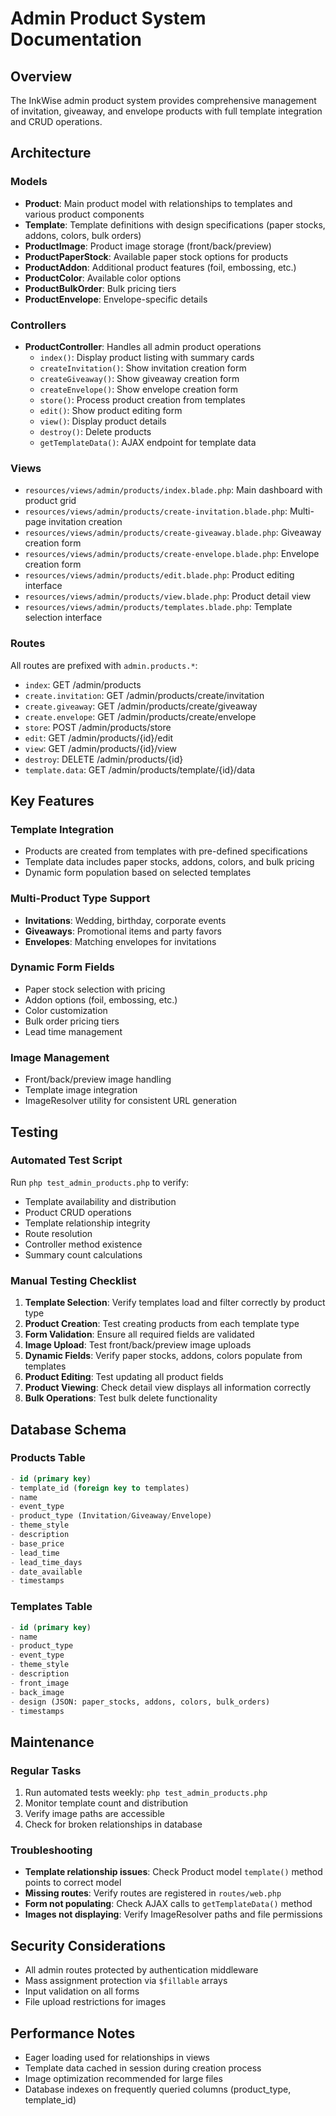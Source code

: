 # Admin Product System Documentation

## Overview
The InkWise admin product system provides comprehensive management of invitation, giveaway, and envelope products with full template integration and CRUD operations.

## Architecture

### Models
- **Product**: Main product model with relationships to templates and various product components
- **Template**: Template definitions with design specifications (paper stocks, addons, colors, bulk orders)
- **ProductImage**: Product image storage (front/back/preview)
- **ProductPaperStock**: Available paper stock options for products
- **ProductAddon**: Additional product features (foil, embossing, etc.)
- **ProductColor**: Available color options
- **ProductBulkOrder**: Bulk pricing tiers
- **ProductEnvelope**: Envelope-specific details

### Controllers
- **ProductController**: Handles all admin product operations
  - `index()`: Display product listing with summary cards
  - `createInvitation()`: Show invitation creation form
  - `createGiveaway()`: Show giveaway creation form
  - `createEnvelope()`: Show envelope creation form
  - `store()`: Process product creation from templates
  - `edit()`: Show product editing form
  - `view()`: Display product details
  - `destroy()`: Delete products
  - `getTemplateData()`: AJAX endpoint for template data

### Views
- `resources/views/admin/products/index.blade.php`: Main dashboard with product grid
- `resources/views/admin/products/create-invitation.blade.php`: Multi-page invitation creation
- `resources/views/admin/products/create-giveaway.blade.php`: Giveaway creation form
- `resources/views/admin/products/create-envelope.blade.php`: Envelope creation form
- `resources/views/admin/products/edit.blade.php`: Product editing interface
- `resources/views/admin/products/view.blade.php`: Product detail view
- `resources/views/admin/products/templates.blade.php`: Template selection interface

### Routes
All routes are prefixed with `admin.products.*`:
- `index`: GET /admin/products
- `create.invitation`: GET /admin/products/create/invitation
- `create.giveaway`: GET /admin/products/create/giveaway
- `create.envelope`: GET /admin/products/create/envelope
- `store`: POST /admin/products/store
- `edit`: GET /admin/products/{id}/edit
- `view`: GET /admin/products/{id}/view
- `destroy`: DELETE /admin/products/{id}
- `template.data`: GET /admin/products/template/{id}/data

## Key Features

### Template Integration
- Products are created from templates with pre-defined specifications
- Template data includes paper stocks, addons, colors, and bulk pricing
- Dynamic form population based on selected templates

### Multi-Product Type Support
- **Invitations**: Wedding, birthday, corporate events
- **Giveaways**: Promotional items and party favors
- **Envelopes**: Matching envelopes for invitations

### Dynamic Form Fields
- Paper stock selection with pricing
- Addon options (foil, embossing, etc.)
- Color customization
- Bulk order pricing tiers
- Lead time management

### Image Management
- Front/back/preview image handling
- Template image integration
- ImageResolver utility for consistent URL generation

## Testing

### Automated Test Script
Run `php test_admin_products.php` to verify:
- Template availability and distribution
- Product CRUD operations
- Template relationship integrity
- Route resolution
- Controller method existence
- Summary count calculations

### Manual Testing Checklist
1. **Template Selection**: Verify templates load and filter correctly by product type
2. **Product Creation**: Test creating products from each template type
3. **Form Validation**: Ensure all required fields are validated
4. **Image Upload**: Test front/back/preview image uploads
5. **Dynamic Fields**: Verify paper stocks, addons, colors populate from templates
6. **Product Editing**: Test updating all product fields
7. **Product Viewing**: Check detail view displays all information correctly
8. **Bulk Operations**: Test bulk delete functionality

## Database Schema

### Products Table
```sql
- id (primary key)
- template_id (foreign key to templates)
- name
- event_type
- product_type (Invitation/Giveaway/Envelope)
- theme_style
- description
- base_price
- lead_time
- lead_time_days
- date_available
- timestamps
```

### Templates Table
```sql
- id (primary key)
- name
- product_type
- event_type
- theme_style
- description
- front_image
- back_image
- design (JSON: paper_stocks, addons, colors, bulk_orders)
- timestamps
```

## Maintenance

### Regular Tasks
1. Run automated tests weekly: `php test_admin_products.php`
2. Monitor template count and distribution
3. Verify image paths are accessible
4. Check for broken relationships in database

### Troubleshooting
- **Template relationship issues**: Check Product model `template()` method points to correct model
- **Missing routes**: Verify routes are registered in `routes/web.php`
- **Form not populating**: Check AJAX calls to `getTemplateData()` method
- **Images not displaying**: Verify ImageResolver paths and file permissions

## Security Considerations
- All admin routes protected by authentication middleware
- Mass assignment protection via `$fillable` arrays
- Input validation on all forms
- File upload restrictions for images

## Performance Notes
- Eager loading used for relationships in views
- Template data cached in session during creation process
- Image optimization recommended for large files
- Database indexes on frequently queried columns (product_type, template_id)